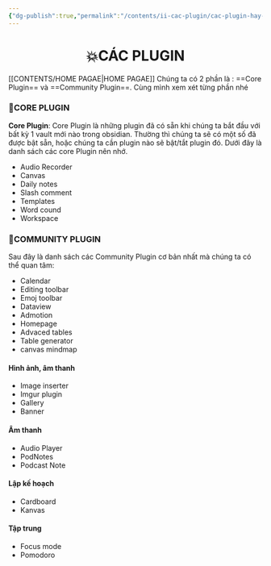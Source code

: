 ```yaml
---
{"dg-publish":true,"permalink":"/contents/ii-cac-plugin/cac-plugin-hay-va-cach-dung/","noteIcon":""}
---
```


# <center> 💥CÁC PLUGIN </center>

[[CONTENTS/HOME PAGAE\|HOME PAGAE]]
Chúng ta có 2 phần là : ==Core Plugin== và ==Community Plugin==. 
Cùng mình xem xét từng phần nhé
###  🌟CORE PLUGIN 
 **Core Plugin**: Core Plugin là những plugin đã có sẵn khi chúng ta bắt đầu với bất kỳ 1 vault mới nào trong obsidian. Thường thì chúng ta sẽ có một số đã được bật sẵn, hoặc chúng ta cần plugin nào sẽ bật/tắt plugin đó.
 Dưới đây là danh sách các core Plugin nên nhớ.
- Audio Recorder
- Canvas
- Daily notes
- Slash comment
- Templates
- Word cound
- Workspace
###  🌟COMMUNITY PLUGIN 
Sau đây là danh sách các Community Plugin cơ bản nhất mà chúng ta có thể quan tâm:
- Calendar
- Editing toolbar
- Emoj toolbar
- Dataview
- Admotion
- Homepage
- Advaced tables
- Table generator
- canvas mindmap
#### Hình ảnh, âm thanh
- Image inserter
- Imgur plugin
- Gallery
- Banner
#### Âm thanh
- Audio Player
- PodNotes
- Podcast Note
#### Lập kế hoạch
- Cardboard
- Kanvas
#### Tập trung
- Focus mode
- Pomodoro